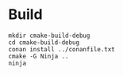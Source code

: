 
# Build

    mkdir cmake-build-debug
    cd cmake-build-debug
    conan install ../conanfile.txt
    cmake -G Ninja ..
    ninja